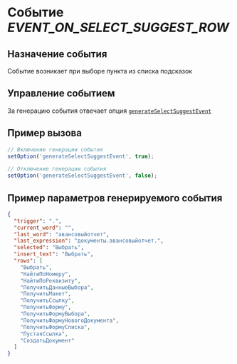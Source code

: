 # Событие *EVENT_ON_SELECT_SUGGEST_ROW*
## Назначение события
Событие возникает при выборе пункта из списка подсказок

## Управление событием
За генерацию события отвечает опция [`generateSelectSuggestEvent`](set_option.md)

## Пример вызова
```javascript
// Включение генерации события
setOption('generateSelectSuggestEvent', true);

// Отключение генерации события
setOption('generateSelectSuggestEvent', false);
```

## Пример параметров генерируемого события
```json
{
  "trigger": ".",
  "current_word": "",
  "last_word": "авансовыйотчет",
  "last_expression": "документы.авансовыйотчет.",
  "selected": "Выбрать",
  "insert_text": "Выбрать",
  "rows": [
    "Выбрать",
    "НайтиПоНомеру",
    "НайтиПоРеквизиту",
    "ПолучитьДанныеВыбора",
    "ПолучитьМакет",
    "ПолучитьСсылку",
    "ПолучитьФорму",
    "ПолучитьФормуВыбора",
    "ПолучитьФормуНовогоДокумента",
    "ПолучитьФормуСписка",
    "ПустаяСсылка",
    "СоздатьДокумент"
  ]
}
```